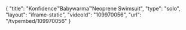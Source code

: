 {
    "title": "Konfidence&trade;Babywarma&trade;Neoprene Swimsuit",
    "type": "solo",
    "layout": "iframe-static",
    "videoId": "109970056",
    "url": "\/tvpembed\/109970056"
}